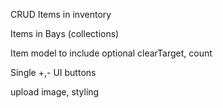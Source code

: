 CRUD Items in inventory

Items in Bays (collections)

Item model to include optional clearTarget, count

Single +,- UI buttons

upload image, styling
